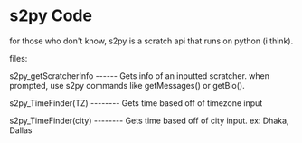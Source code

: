# s2py Code

for those who don't know, s2py is a scratch api that runs on python (i think).

files:

s2py_getScratcherInfo ------ Gets info of an inputted scratcher. when prompted, use s2py commands like getMessages() or getBio().

s2py_TimeFinder(TZ) -------- Gets time based off of timezone input

s2py_TimeFinder(city) -------- Gets time based off of city input. ex: Dhaka, Dallas
